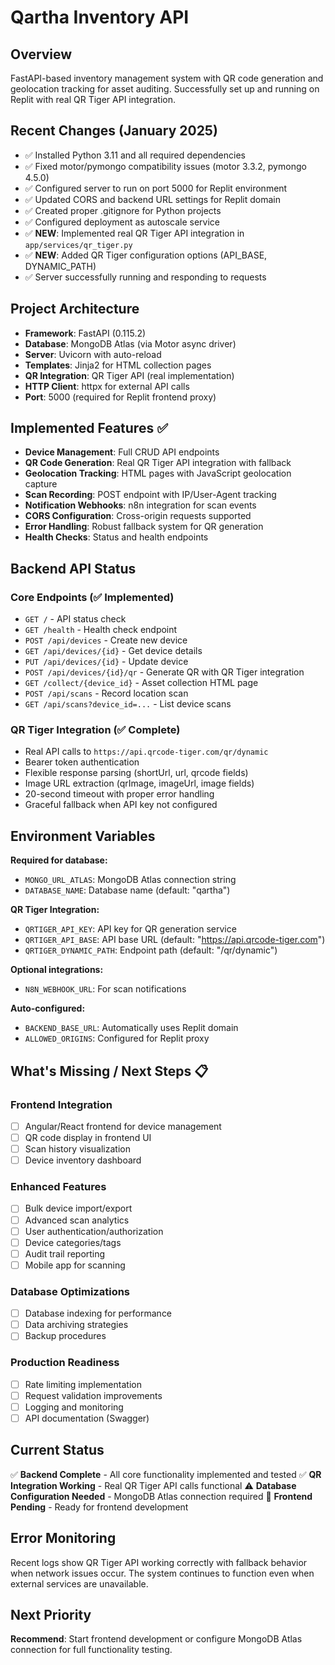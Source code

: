 
# Qartha Inventory API

## Overview
FastAPI-based inventory management system with QR code generation and geolocation tracking for asset auditing. Successfully set up and running on Replit with real QR Tiger API integration.

## Recent Changes (January 2025)
- ✅ Installed Python 3.11 and all required dependencies
- ✅ Fixed motor/pymongo compatibility issues (motor 3.3.2, pymongo 4.5.0)
- ✅ Configured server to run on port 5000 for Replit environment
- ✅ Updated CORS and backend URL settings for Replit domain
- ✅ Created proper .gitignore for Python projects
- ✅ Configured deployment as autoscale service
- ✅ **NEW**: Implemented real QR Tiger API integration in `app/services/qr_tiger.py`
- ✅ **NEW**: Added QR Tiger configuration options (API_BASE, DYNAMIC_PATH)
- ✅ Server successfully running and responding to requests

## Project Architecture
- **Framework**: FastAPI (0.115.2)
- **Database**: MongoDB Atlas (via Motor async driver)
- **Server**: Uvicorn with auto-reload
- **Templates**: Jinja2 for HTML collection pages
- **QR Integration**: QR Tiger API (real implementation)
- **HTTP Client**: httpx for external API calls
- **Port**: 5000 (required for Replit frontend proxy)

## Implemented Features ✅
- **Device Management**: Full CRUD API endpoints
- **QR Code Generation**: Real QR Tiger API integration with fallback
- **Geolocation Tracking**: HTML pages with JavaScript geolocation capture
- **Scan Recording**: POST endpoint with IP/User-Agent tracking
- **Notification Webhooks**: n8n integration for scan events
- **CORS Configuration**: Cross-origin requests supported
- **Error Handling**: Robust fallback system for QR generation
- **Health Checks**: Status and health endpoints

## Backend API Status
### Core Endpoints (✅ Implemented)
- `GET /` - API status check
- `GET /health` - Health check endpoint
- `POST /api/devices` - Create new device
- `GET /api/devices/{id}` - Get device details
- `PUT /api/devices/{id}` - Update device
- `POST /api/devices/{id}/qr` - Generate QR with QR Tiger integration
- `GET /collect/{device_id}` - Asset collection HTML page
- `POST /api/scans` - Record location scan
- `GET /api/scans?device_id=...` - List device scans

### QR Tiger Integration (✅ Complete)
- Real API calls to `https://api.qrcode-tiger.com/qr/dynamic`
- Bearer token authentication
- Flexible response parsing (shortUrl, url, qrcode fields)
- Image URL extraction (qrImage, imageUrl, image fields)
- 20-second timeout with proper error handling
- Graceful fallback when API key not configured

## Environment Variables
**Required for database:**
- `MONGO_URL_ATLAS`: MongoDB Atlas connection string
- `DATABASE_NAME`: Database name (default: "qartha")

**QR Tiger Integration:**
- `QRTIGER_API_KEY`: API key for QR generation service
- `QRTIGER_API_BASE`: API base URL (default: "https://api.qrcode-tiger.com")
- `QRTIGER_DYNAMIC_PATH`: Endpoint path (default: "/qr/dynamic")

**Optional integrations:**
- `N8N_WEBHOOK_URL`: For scan notifications

**Auto-configured:**
- `BACKEND_BASE_URL`: Automatically uses Replit domain
- `ALLOWED_ORIGINS`: Configured for Replit proxy

## What's Missing / Next Steps 📋
### Frontend Integration
- [ ] Angular/React frontend for device management
- [ ] QR code display in frontend UI
- [ ] Scan history visualization
- [ ] Device inventory dashboard

### Enhanced Features
- [ ] Bulk device import/export
- [ ] Advanced scan analytics
- [ ] User authentication/authorization
- [ ] Device categories/tags
- [ ] Audit trail reporting
- [ ] Mobile app for scanning

### Database Optimizations
- [ ] Database indexing for performance
- [ ] Data archiving strategies
- [ ] Backup procedures

### Production Readiness
- [ ] Rate limiting implementation
- [ ] Request validation improvements
- [ ] Logging and monitoring
- [ ] API documentation (Swagger)

## Current Status
✅ **Backend Complete** - All core functionality implemented and tested
✅ **QR Integration Working** - Real QR Tiger API calls functional
⚠️ **Database Configuration Needed** - MongoDB Atlas connection required
🔄 **Frontend Pending** - Ready for frontend development

## Error Monitoring
Recent logs show QR Tiger API working correctly with fallback behavior when network issues occur. The system continues to function even when external services are unavailable.

## Next Priority
**Recommend**: Start frontend development or configure MongoDB Atlas connection for full functionality testing.
